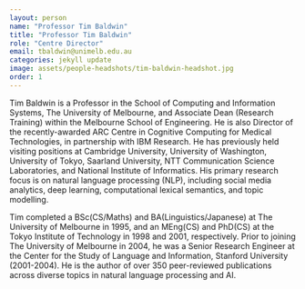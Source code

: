 ```yaml
---
layout: person
name: "Professor Tim Baldwin"
title: "Professor Tim Baldwin"
role: "Centre Director"
email: tbaldwin@unimelb.edu.au
categories: jekyll update
image: assets/people-headshots/tim-baldwin-headshot.jpg
order: 1
---
```

Tim Baldwin is a Professor in the School of Computing and Information Systems, The University of Melbourne, and Associate Dean (Research Training) within the Melbourne School of Engineering. He is also Director of the recently-awarded ARC Centre in Cognitive Computing for Medical Technologies, in partnership with IBM Research. He has previously held visiting positions at Cambridge University, University of Washington, University of Tokyo, Saarland University, NTT Communication Science Laboratories, and National Institute of Informatics. His primary research focus is on natural language processing (NLP), including social media analytics, deep learning, computational lexical semantics, and topic modelling.

Tim completed a BSc(CS/Maths) and BA(Linguistics/Japanese) at The University of Melbourne in 1995, and an MEng(CS) and PhD(CS) at the Tokyo Institute of Technology in 1998 and 2001, respectively. Prior to joining The University of Melbourne in 2004, he was a Senior Research Engineer at the Center for the Study of Language and Information, Stanford University (2001-2004). He is the author of over 350 peer-reviewed publications across diverse topics in natural language processing and AI.


